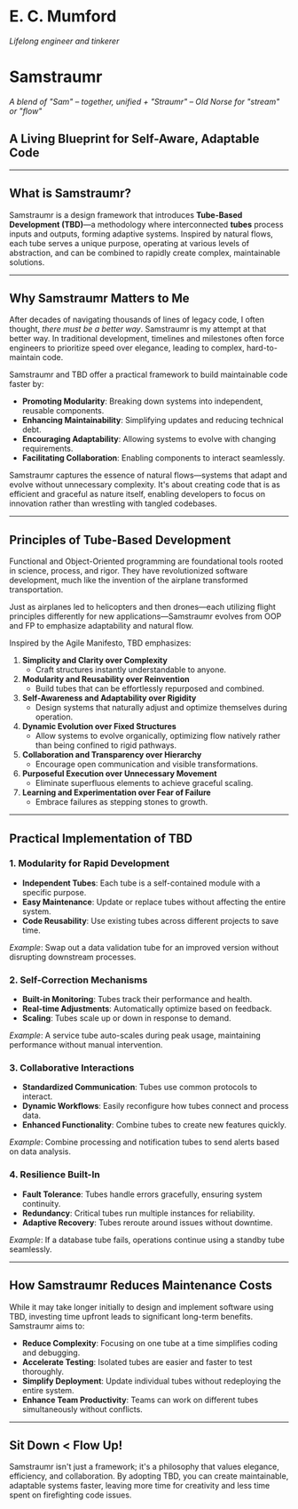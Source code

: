 # E. C. Mumford

*Lifelong engineer and tinkerer*

# Samstraumr

*A blend of "Sam" – together, unified + "Straumr" – Old Norse for "stream" or "flow"*

## A Living Blueprint for Self-Aware, Adaptable Code

---

## What is Samstraumr?

Samstraumr is a design framework that introduces **Tube-Based Development (TBD)**—a methodology where interconnected **tubes** process inputs and outputs, forming adaptive systems. Inspired by natural flows, each tube serves a unique purpose, operating at various levels of abstraction, and can be combined to rapidly create complex, maintainable solutions.

---

## Why Samstraumr Matters to Me

After decades of navigating thousands of lines of legacy code, I often thought, *there must be a better way*. Samstraumr is my attempt at that better way. In traditional development, timelines and milestones often force engineers to prioritize speed over elegance, leading to complex, hard-to-maintain code.

Samstraumr and TBD offer a practical framework to build maintainable code faster by:

- **Promoting Modularity**: Breaking down systems into independent, reusable components.
- **Enhancing Maintainability**: Simplifying updates and reducing technical debt.
- **Encouraging Adaptability**: Allowing systems to evolve with changing requirements.
- **Facilitating Collaboration**: Enabling components to interact seamlessly.

Samstraumr captures the essence of natural flows—systems that adapt and evolve without unnecessary complexity. It's about creating code that is as efficient and graceful as nature itself, enabling developers to focus on innovation rather than wrestling with tangled codebases.

---

## Principles of Tube-Based Development

Functional and Object-Oriented programming are foundational tools rooted in science, process, and rigor. They have revolutionized software development, much like the invention of the airplane transformed transportation.

Just as airplanes led to helicopters and then drones—each utilizing flight principles differently for new applications—Samstraumr evolves from OOP and FP to emphasize adaptability and natural flow.

Inspired by the Agile Manifesto, TBD emphasizes:

1. **Simplicity and Clarity over Complexity**
    - Craft structures instantly understandable to anyone.
2. **Modularity and Reusability over Reinvention**
    - Build tubes that can be effortlessly repurposed and combined.
3. **Self-Awareness and Adaptability over Rigidity**
    - Design systems that naturally adjust and optimize themselves during operation.
4. **Dynamic Evolution over Fixed Structures**
    - Allow systems to evolve organically, optimizing flow natively rather than being confined to rigid pathways.
5. **Collaboration and Transparency over Hierarchy**
    - Encourage open communication and visible transformations.
6. **Purposeful Execution over Unnecessary Movement**
    - Eliminate superfluous elements to achieve graceful scaling.
7. **Learning and Experimentation over Fear of Failure**
    - Embrace failures as stepping stones to growth.

---

## Practical Implementation of TBD

### 1. Modularity for Rapid Development

- **Independent Tubes**: Each tube is a self-contained module with a specific purpose.
- **Easy Maintenance**: Update or replace tubes without affecting the entire system.
- **Code Reusability**: Use existing tubes across different projects to save time.

*Example*: Swap out a data validation tube for an improved version without disrupting downstream processes.

### 2. Self-Correction Mechanisms

- **Built-in Monitoring**: Tubes track their performance and health.
- **Real-time Adjustments**: Automatically optimize based on feedback.
- **Scaling**: Tubes scale up or down in response to demand.

*Example*: A service tube auto-scales during peak usage, maintaining performance without manual intervention.

### 3. Collaborative Interactions

- **Standardized Communication**: Tubes use common protocols to interact.
- **Dynamic Workflows**: Easily reconfigure how tubes connect and process data.
- **Enhanced Functionality**: Combine tubes to create new features quickly.

*Example*: Combine processing and notification tubes to send alerts based on data analysis.

### 4. Resilience Built-In

- **Fault Tolerance**: Tubes handle errors gracefully, ensuring system continuity.
- **Redundancy**: Critical tubes run multiple instances for reliability.
- **Adaptive Recovery**: Tubes reroute around issues without downtime.

*Example*: If a database tube fails, operations continue using a standby tube seamlessly.

---

## How Samstraumr Reduces Maintenance Costs

While it may take longer initially to design and implement software using TBD, investing time upfront leads to significant long-term benefits. Samstraumr aims to:

- **Reduce Complexity**: Focusing on one tube at a time simplifies coding and debugging.
- **Accelerate Testing**: Isolated tubes are easier and faster to test thoroughly.
- **Simplify Deployment**: Update individual tubes without redeploying the entire system.
- **Enhance Team Productivity**: Teams can work on different tubes simultaneously without conflicts.

---

## Sit Down < Flow Up!

Samstraumr isn't just a framework; it's a philosophy that values elegance, efficiency, and collaboration. By adopting TBD, you can create maintainable, adaptable systems faster, leaving more time for creativity and less time spent on firefighting code issues.

